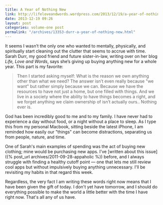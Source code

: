 ```yaml
---
title: A Year of Nothing New
link: http://lifeloveandwords.wordpress.com/2013/12/19/a-year-of-nothing-new/
date: 2013-12-19 09:26
layout: post
categories: volume-one post
permalink: "/archives/13353-durr-a-year-of-nothing-new.html"
---
```



It seems I wasn’t the only one who wanted to mentally, physically, and spiritually start cleaning out the clutter that seems to accrue with time. Sarah Durr, my good friend and future sister-in-law, writing over on her blog _Life, Love and Words_, says she’s giving up buying anything new for a whole year. This part is my favorite: 

> Then I started asking myself: What is the reason we own anything other than what we need? The answer isn’t even really because "we want" but rather simply because we can. Because we have the resources to have not just a home, but one filled with things. And we live in a society where the ability to have things becomes a right, and we forget anything we claim ownership of isn’t actually ours.. Nothing ever is.

God has been incredibly good to me and to my family. I have never had to experience a day without food, or a night without a place to sleep. As I type this from my personal Macbook, sitting beside the latest iPhone, I am reminded how easily our "things" can become distractions, separating us from people, nature, and time. 

One of Sarah's main examples of spending was the act of buying new clothing; mine would be purchasing new apps. I've [written about this issue]({% post_url archives/2011-09-28-appaholic %}) before, and I always struggle with finding a healthy cutoff point &mdash; one that lets me still review cool apps but without impulsively buying anything unnecessary. I'll be revisiting my habits in that regard this week. 

Regardless, the very fact I am writing these words right now means that I have been given the gift of today. I don't yet have tomorrow, and I should do everything possible to make the world a little better with the time I have right now. That's all any of us have. 
